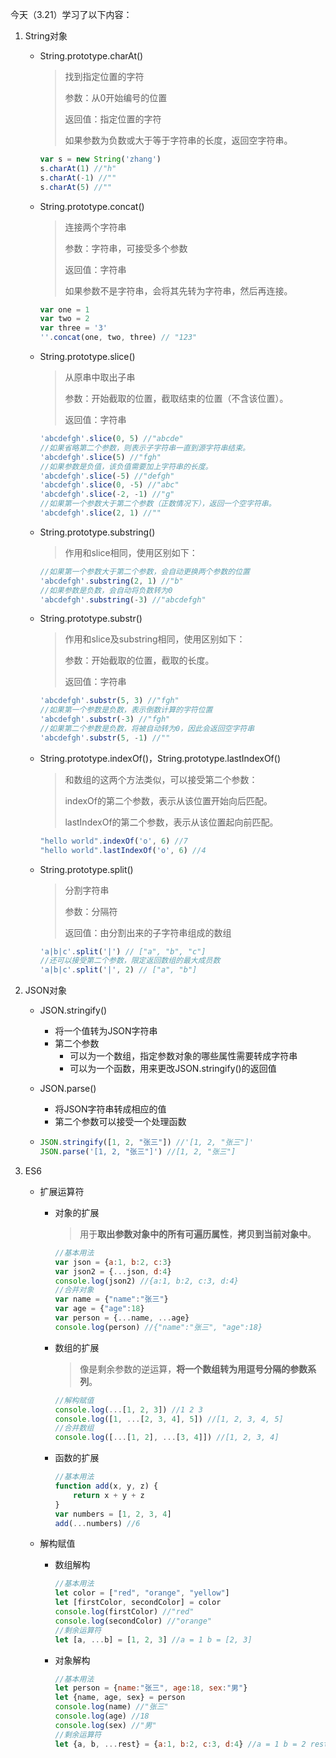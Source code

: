今天（3.21）学习了以下内容：

1. String对象

   - String.prototype.charAt()

     > 找到指定位置的字符
     >
     > 参数：从0开始编号的位置
     >
     > 返回值：指定位置的字符
     >
     > 如果参数为负数或大于等于字符串的长度，返回空字符串。

     ```js
     var s = new String('zhang')
     s.charAt(1) //"h"
     s.charAt(-1) //""
     s.charAt(5) //""
     ```

   - String.prototype.concat()

     > 连接两个字符串
     >
     > 参数：字符串，可接受多个参数
     >
     > 返回值：字符串
     >
     > 如果参数不是字符串，会将其先转为字符串，然后再连接。

     ```js
     var one = 1
     var two = 2
     var three = '3'
     ''.concat(one, two, three) // "123"
     ```

   - String.prototype.slice()

     > 从原串中取出子串
     >
     > 参数：开始截取的位置，截取结束的位置（不含该位置）。
     >
     > 返回值：字符串

     ```js
     'abcdefgh'.slice(0, 5) //"abcde"
     //如果省略第二个参数，则表示子字符串一直到源字符串结束。
     'abcdefgh'.slice(5) //"fgh"
     //如果参数是负值，该负值需要加上字符串的长度。
     'abcdefgh'.slice(-5) //"defgh"
     'abcdefgh'.slice(0, -5) //"abc"
     'abcdefgh'.slice(-2, -1) //"g"
     //如果第一个参数大于第二个参数（正数情况下），返回一个空字符串。
     'abcdefgh'.slice(2, 1) //""
     ```

   - String.prototype.substring()

     > 作用和slice相同，使用区别如下：

     ```js
     //如果第一个参数大于第二个参数，会自动更换两个参数的位置
     'abcdefgh'.substring(2, 1) //"b"
     //如果参数是负数，会自动将负数转为0
     'abcdefgh'.substring(-3) //"abcdefgh"
     ```

   - String.prototype.substr()

     > 作用和slice及substring相同，使用区别如下：
     >
     > 参数：开始截取的位置，截取的长度。
     >
     > 返回值：字符串

     ```js
     'abcdefgh'.substr(5, 3) //"fgh"
     //如果第一个参数是负数，表示倒数计算的字符位置
     'abcdefgh'.substr(-3) //"fgh"
     //如果第二个参数是负数，将被自动转为0，因此会返回空字符串
     'abcdefgh'.substr(5, -1) //""
     ```

   - String.prototype.indexOf()，String.prototype.lastIndexOf()

     > 和数组的这两个方法类似，可以接受第二个参数：
     >
     > indexOf的第二个参数，表示从该位置开始向后匹配。
     >
     > lastIndexOf的第二个参数，表示从该位置起向前匹配。

     ```js
     "hello world".indexOf('o', 6) //7
     "hello world".lastIndexOf('o', 6) //4
     ```

   - String.prototype.split()

     > 分割字符串
     >
     > 参数：分隔符
     >
     > 返回值：由分割出来的子字符串组成的数组

     ```js
     'a|b|c'.split('|') // ["a", "b", "c"]
     //还可以接受第二个参数，限定返回数组的最大成员数
     'a|b|c'.split('|', 2) // ["a", "b"]
     ```

2. JSON对象

   - JSON.stringify()
     - 将一个值转为JSON字符串
     - 第二个参数
       - 可以为一个数组，指定参数对象的哪些属性需要转成字符串
       - 可以为一个函数，用来更改JSON.stringify()的返回值
   - JSON.parse()
     - 将JSON字符串转成相应的值
     - 第二个参数可以接受一个处理函数

   - ```js
     JSON.stringify([1, 2, "张三"]) //'[1, 2, "张三"]'
     JSON.parse('[1, 2, "张三"]') //[1, 2, "张三"]
     ```

3. ES6

   - 扩展运算符

     - 对象的扩展

       > 用于**取出参数对象中的所有可遍历属性**，**拷贝到当前对象中**。

       ```js
       //基本用法
       var json = {a:1, b:2, c:3}
       var json2 = {...json, d:4}
       console.log(json2) //{a:1, b:2, c:3, d:4}
       //合并对象
       var name = {"name":"张三"}
       var age = {"age":18}
       var person = {...name, ...age}
       console.log(person) //{"name":"张三", "age":18}
       ```

     - 数组的扩展

       > 像是剩余参数的逆运算，**将一个数组转为用逗号分隔的参数系列**。

       ```js
       //解构赋值
       console.log(...[1, 2, 3]) //1 2 3
       console.log([1, ...[2, 3, 4], 5]) //[1, 2, 3, 4, 5]
       //合并数组
       console.log([...[1, 2], ...[3, 4]]) //[1, 2, 3, 4]
       ```

     - 函数的扩展

       ```js
       //基本用法
       function add(x, y, z) {
           return x + y + z
       }
       var numbers = [1, 2, 3, 4]
       add(...numbers) //6
       ```

   - 解构赋值

     - 数组解构

       ```js
       //基本用法
       let color = ["red", "orange", "yellow"]
       let [firstColor, secondColor] = color
       console.log(firstColor) //"red"
       console.log(secondColor) //"orange"
       //剩余运算符
       let [a, ...b] = [1, 2, 3] //a = 1 b = [2, 3]
       ```

     - 对象解构

       ```js
       //基本用法
       let person = {name:"张三", age:18, sex:"男"}
       let {name, age, sex} = person
       console.log(name) //"张三"
       console.log(age) //18
       console.log(sex) //"男"
       //剩余运算符
       let {a, b, ...rest} = {a:1, b:2, c:3, d:4} //a = 1 b = 2 rest = {c:3, d:4}
       ```